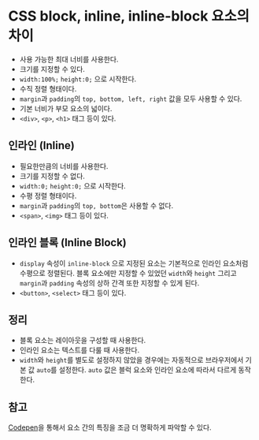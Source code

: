 # CSS block, inline, inline-block 요소의 차이

- 사용 가능한 최대 너비를 사용한다.
- 크기를 지정할 수 있다.
- `width:100%;` `height:0;` 으로 시작한다.
- 수직 정렬 형태이다.
- `margin`과 `padding`의 `top, bottom, left, right` 값을 모두 사용할 수 있다.
- 기본 너비가 부모 요소의 넓이다.
- `<div>`, `<p>`, `<h1>` 태그 등이 있다.

## 인라인 (Inline)

- 필요한만큼의 너비를 사용한다.
- 크기를 지정할 수 없다.
- `width:0;` `height:0;` 으로 시작한다.
- 수평 정렬 형태이다.
- `margin`과 `padding`의 `top, bottom`은 사용할 수 없다.
- `<span>`, `<img>` 태그 등이 있다.

## 인라인 블록 (Inline Block)

- `display` 속성이 `inline-block` 으로 지정된 요소는 기본적으로 인라인 요소처럼 수평으로 정렬된다. 블록 요소에만 지정할 수 있었던 `width`와 `height` 그리고 `margin`과 `padding` 속성의 상하 간격 또한 지정할 수 있게 된다.
- `<button>`, `<select>` 태그 등이 있다.

## 정리

- 블록 요소는 레이아웃을 구성할 때 사용한다.
- 인라인 요소는 텍스트를 다룰 때 사용한다.
- `width`와 `height`를 별도로 설정하지 않았을 경우에는 자동적으로 브라우저에서 기본 값 `auto`를 설정한다. `auto` 값은 블럭 요소와 인라인 요소에 따라서 다르게 동작한다.

## 참고

[Codepen](https://codepen.io/hyuns619/pen/bGgRbGw)을 통해서 요소 간의 특징을 조금 더 명확하게 파악할 수 있다.
